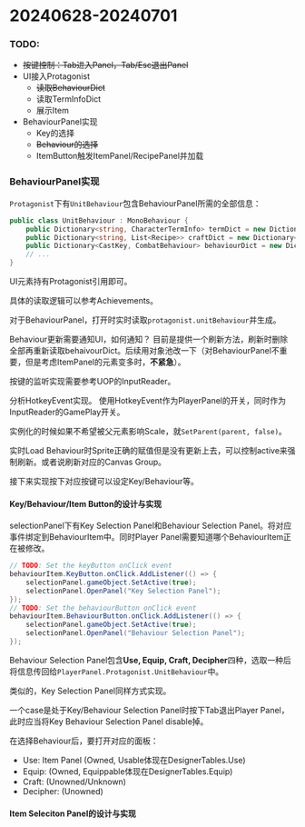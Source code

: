 # 20240628-20240701

### TODO:
- ~~按键控制：Tab进入Panel，Tab/Esc退出Panel~~
- UI接入Protagonist
  - ~~读取BehaviourDict~~
  - 读取TermInfoDict
  - 展示Item
- BehaviourPanel实现
  - Key的选择
  - ~~Behaviour的选择~~
  - ItemButton触发ItemPanel/RecipePanel并加载

### BehaviourPanel实现
`Protagonist`下有`UnitBehaviour`包含BehaviourPanel所需的全部信息：
```csharp
public class UnitBehaviour : MonoBehaviour {
    public Dictionary<string, CharacterTermInfo> termDict = new Dictionary<string, CharacterTermInfo>() {};
    public Dictionary<string, List<Recipe>> craftDict = new Dictionary<string, List<Recipe>>() {};
    public Dictionary<CastKey, CombatBehaviour> behaviourDict = new Dictionary<CastKey, CombatBehaviour>() {};
    // ...
}
```
UI元素持有Protagonist引用即可。

具体的读取逻辑可以参考Achievements。

对于BehaviourPanel，打开时实时读取`protagonist.unitBehaviour`并生成。

Behaviour更新需要通知UI，如何通知？
目前是提供一个刷新方法，刷新时删除全部再重新读取behaivourDict。后续用对象池改一下（对BehaviourPanel不重要，但是考虑ItemPanel的元素变多时，**不紧急**）。

按键的监听实现需要参考UOP的InputReader。

分析HotkeyEvent实现。
使用HotkeyEvent作为PlayerPanel的开关，同时作为InputReader的GamePlay开关。

实例化的时候如果不希望被父元素影响Scale，就`SetParent(parent, false)`。

实时Load Behaviour时Sprite正确的赋值但是没有更新上去，可以控制active来强制刷新。或者说刷新对应的Canvas Group。

接下来实现按下对应按键可以设定Key/Behaviour等。

#### Key/Behaviour/Item Button的设计与实现
selectionPanel下有Key Selection Panel和Behaviour Selection Panel。将对应事件绑定到BehaviourItem中。同时Player Panel需要知道哪个BehaviourItem正在被修改。
```csharp
// TODO: Set the keyButton onClick event
behaviourItem.KeyButton.onClick.AddListener(() => {
    selectionPanel.gameObject.SetActive(true);
    selectionPanel.OpenPanel("Key Selection Panel");
});
// TODO: Set the behaviourButton onClick event
behaviourItem.BehaviourButton.onClick.AddListener(() => {
    selectionPanel.gameObject.SetActive(true);
    selectionPanel.OpenPanel("Behaviour Selection Panel");
});
```
Behaviour Selection Panel包含**Use, Equip, Craft, Decipher**四种，选取一种后将信息传回给`PlayerPanel.Protagonist.UnitBehaviour`中。

类似的，Key Selection Panel同样方式实现。

一个case是处于Key/Behaviour Selection Panel时按下Tab退出Player Panel，此时应当将Key Behaviour Selection Panel disable掉。

在选择Behaviour后，要打开对应的面板：
 - Use: Item Panel (Owned, Usable体现在DesignerTables.Use)
 - Equip: (Owned, Equippable体现在DesignerTables.Equip)
 - Craft: (Unowned/Unknown)
 - Decipher: (Unowned)

#### Item Seleciton Panel的设计与实现
